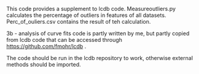This code provides a supplement to lcdb code. 
Measureoutliers.py calculates the percentage of outliers in features of all datasets. 
Perc_of_ouliers.csv contains the result of teh calculation.

3b - analysis of curve fits code is partly written by me, but partly copied from lcdb code that can be accessed through https://github.com/fmohr/lcdb .

The code should be run in the lcdb repository to work, otherwise external methods should be imported.